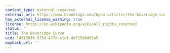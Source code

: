 ```yaml
---
content_type: external-resource
external_url: https://www.brookings.edu/bpea-articles/the-beveridge-curve/
has_external_license_warning: true
license: https://en.wikipedia.org/wiki/All_rights_reserved
status: ''
title: The Beveridge Curve
uid: 14513630-575d-427d-a1df-dd715d8d6245
wayback_url: ''
---
```

